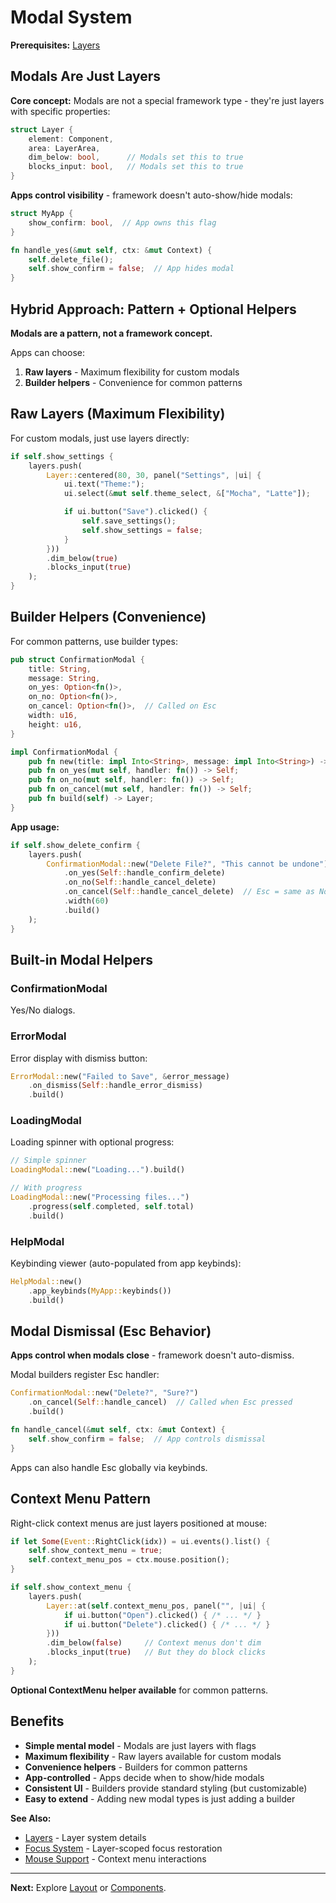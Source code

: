 # Modal System

**Prerequisites:** [Layers](layers.md)

## Modals Are Just Layers

**Core concept:** Modals are not a special framework type - they're just layers with specific properties:

```rust
struct Layer {
    element: Component,
    area: LayerArea,
    dim_below: bool,      // Modals set this to true
    blocks_input: bool,   // Modals set this to true
}
```

**Apps control visibility** - framework doesn't auto-show/hide modals:

```rust
struct MyApp {
    show_confirm: bool,  // App owns this flag
}

fn handle_yes(&mut self, ctx: &mut Context) {
    self.delete_file();
    self.show_confirm = false;  // App hides modal
}
```

## Hybrid Approach: Pattern + Optional Helpers

**Modals are a pattern, not a framework concept.**

Apps can choose:
1. **Raw layers** - Maximum flexibility for custom modals
2. **Builder helpers** - Convenience for common patterns

## Raw Layers (Maximum Flexibility)

For custom modals, just use layers directly:

```rust
if self.show_settings {
    layers.push(
        Layer::centered(80, 30, panel("Settings", |ui| {
            ui.text("Theme:");
            ui.select(&mut self.theme_select, &["Mocha", "Latte"]);

            if ui.button("Save").clicked() {
                self.save_settings();
                self.show_settings = false;
            }
        }))
        .dim_below(true)
        .blocks_input(true)
    );
}
```

## Builder Helpers (Convenience)

For common patterns, use builder types:

```rust
pub struct ConfirmationModal {
    title: String,
    message: String,
    on_yes: Option<fn()>,
    on_no: Option<fn()>,
    on_cancel: Option<fn()>,  // Called on Esc
    width: u16,
    height: u16,
}

impl ConfirmationModal {
    pub fn new(title: impl Into<String>, message: impl Into<String>) -> Self;
    pub fn on_yes(mut self, handler: fn()) -> Self;
    pub fn on_no(mut self, handler: fn()) -> Self;
    pub fn on_cancel(mut self, handler: fn()) -> Self;
    pub fn build(self) -> Layer;
}
```

**App usage:**
```rust
if self.show_delete_confirm {
    layers.push(
        ConfirmationModal::new("Delete File?", "This cannot be undone")
            .on_yes(Self::handle_confirm_delete)
            .on_no(Self::handle_cancel_delete)
            .on_cancel(Self::handle_cancel_delete)  // Esc = same as No
            .width(60)
            .build()
    );
}
```

## Built-in Modal Helpers

### ConfirmationModal

Yes/No dialogs.

### ErrorModal

Error display with dismiss button:

```rust
ErrorModal::new("Failed to Save", &error_message)
    .on_dismiss(Self::handle_error_dismiss)
    .build()
```

### LoadingModal

Loading spinner with optional progress:

```rust
// Simple spinner
LoadingModal::new("Loading...").build()

// With progress
LoadingModal::new("Processing files...")
    .progress(self.completed, self.total)
    .build()
```

### HelpModal

Keybinding viewer (auto-populated from app keybinds):

```rust
HelpModal::new()
    .app_keybinds(MyApp::keybinds())
    .build()
```

## Modal Dismissal (Esc Behavior)

**Apps control when modals close** - framework doesn't auto-dismiss.

Modal builders register Esc handler:

```rust
ConfirmationModal::new("Delete?", "Sure?")
    .on_cancel(Self::handle_cancel)  // Called when Esc pressed
    .build()

fn handle_cancel(&mut self, ctx: &mut Context) {
    self.show_confirm = false;  // App controls dismissal
}
```

Apps can also handle Esc globally via keybinds.

## Context Menu Pattern

Right-click context menus are just layers positioned at mouse:

```rust
if let Some(Event::RightClick(idx)) = ui.events().list() {
    self.show_context_menu = true;
    self.context_menu_pos = ctx.mouse.position();
}

if self.show_context_menu {
    layers.push(
        Layer::at(self.context_menu_pos, panel("", |ui| {
            if ui.button("Open").clicked() { /* ... */ }
            if ui.button("Delete").clicked() { /* ... */ }
        }))
        .dim_below(false)     // Context menus don't dim
        .blocks_input(true)   // But they do block clicks
    );
}
```

**Optional ContextMenu helper available** for common patterns.

## Benefits

- **Simple mental model** - Modals are just layers with flags
- **Maximum flexibility** - Raw layers available for custom modals
- **Convenience helpers** - Builders for common patterns
- **App-controlled** - Apps decide when to show/hide modals
- **Consistent UI** - Builders provide standard styling (but customizable)
- **Easy to extend** - Adding new modal types is just adding a builder

**See Also:**
- [Layers](layers.md) - Layer system details
- [Focus System](../04-user-interaction/focus.md) - Layer-scoped focus restoration
- [Mouse Support](../04-user-interaction/mouse.md) - Context menu interactions

---

**Next:** Explore [Layout](layout.md) or [Components](components.md).
